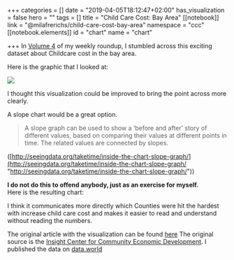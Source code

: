 +++
categories = []
date = "2019-04-05T18:12:47+02:00"
has_visualization = false
hero = ""
tags = []
title = "Child Care Cost: Bay Area"
[[notebook]]
link = "@milafrerichs/child-care-cost-bay-area"
namespace = "ccc"
[[notebook.elements]]
id = "chart"
name = "chart"

+++
In [Volume 4](https://civicopendata.com/posts/this-week-in-civic-tech-open-data-wk-6/) of my weekly roundup, I stumbled across this exciting dataset about Childcare cost in the bay area.

Here is the graphic that I looked at:

![](https://res.cloudinary.com/civicvision/image/upload/v1549897780/Volume%204/child-care-bay-area.jpg)

I thought this visualization could be improved to bring the point across more clearly.

A slope chart would be a great option.

> A slope graph can be used to show a ‘before and after’ story of different values, based on comparing their values at different points in time. The related values are connected by slopes.

([http://seeingdata.org/taketime/inside-the-chart-slope-graph/](http://seeingdata.org/taketime/inside-the-chart-slope-graph/ "http://seeingdata.org/taketime/inside-the-chart-slope-graph/"))

**I do not do this to offend anybody, just as an exercise for myself.**  
Here is the resulting chart:

<div id="chart"></div>

I think it communicates more directly which Counties were hit the hardest with increase child care cost and makes it easier to read and understand without reading the numbers. 

The original article with the visualization can be found [here](https://www.mercurynews.com/2019/02/03/you-think-bay-area-housing-is-expensive-childcare-costs-are-rising-too/)
The original source is the [Insight Center for Community Economic Development](https://insightcced.org).
I published the data on [data.world](https://data.world/milafrerichs/child-care-cost-bay-area/workspace/file?filename=child_care_bay_area_tidy.csv)